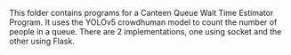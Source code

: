 This folder contains programs for a Canteen Queue Wait Time Estimator Program.
It uses the YOLOv5 crowdhuman model to count the number of people in a queue.
There are 2 implementations, one using socket and the other using Flask.
